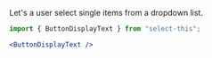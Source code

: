 Let's a user select single items from a dropdown list.

```jsx
import { ButtonDisplayText } from "select-this";

<ButtonDisplayText />
```